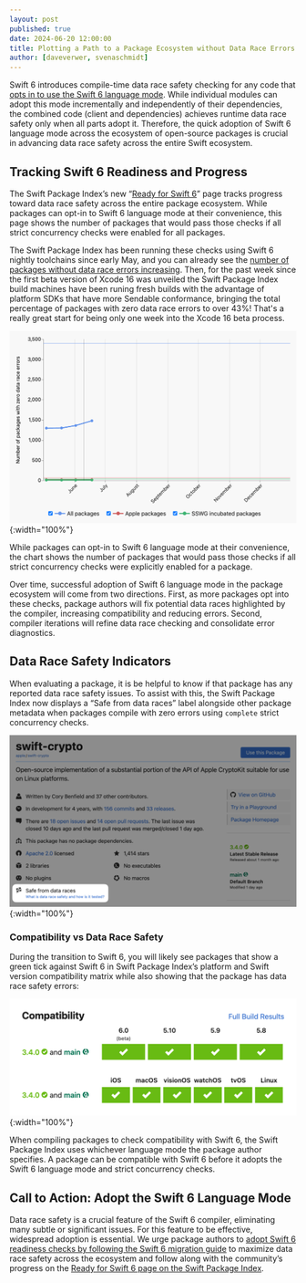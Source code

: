 ```yaml
---
layout: post
published: true
date: 2024-06-20 12:00:00
title: Plotting a Path to a Package Ecosystem without Data Race Errors
author: [daveverwer, svenaschmidt]
---
```


Swift 6 introduces compile-time data race safety checking for any code that [opts in to use the Swift 6 language mode](https://www.swift.org/migration/documentation/swift-6-concurrency-migration-guide/swift6mode). While individual modules can adopt this mode incrementally and independently of their dependencies, the combined code (client and dependencies) achieves runtime data race safety only when all parts adopt it. Therefore, the quick adoption of Swift 6 language mode across the ecosystem of open-source packages is crucial in advancing data race safety across the entire Swift ecosystem.

## Tracking Swift 6 Readiness and Progress

The Swift Package Index’s new “[Ready for Swift 6](https://swiftpackageindex.com/ready-for-swift-6)”  page tracks progress toward data race safety across the entire package ecosystem. While packages can opt-in to Swift 6 language mode at their convenience, this page shows the number of packages that would pass those checks if all strict concurrency checks were enabled for all packages.

The Swift Package Index has been running these checks using Swift 6 nightly toolchains since early May, and you can already see the [number of packages without data race errors increasing](https://swiftpackageindex.com/ready-for-swift-6#total-zero-errors). Then, for the past week since the first beta version of Xcode 16 was unveiled the Swift Package Index build machines have been runing fresh builds with the advantage of platform SDKs that have more Sendable conformance, bringing the total percentage of packages with zero data race errors to over 43%! That's a really great start for being only one week into the Xcode 16 beta process.

![Chart showing the number of packages with no data race errors increasing over time from May this year](/assets/images/ready-for-swift-6-blog/packages-with-no-data-race-errors.png){:width="100%"}

While packages can opt-in to Swift 6 language mode at their convenience, the chart shows the number of packages that would pass those checks if all strict concurrency checks were explicitly enabled for a package.

Over time, successful adoption of Swift 6 language mode in the package ecosystem will come from two directions. First, as more packages opt into these checks, package authors will fix potential data races highlighted by the compiler, increasing compatibility and reducing errors. Second, compiler iterations will refine data race checking and consolidate error diagnostics.

## Data Race Safety Indicators

When evaluating a package, it is be helpful to know if that package has any reported data race safety issues. To assist with this, the Swift Package Index now displays a “Safe from data races” label alongside other package metadata when packages compile with zero errors using `complete` strict concurrency checks.

![Package metadata shown on the Swift Package Index showing that the package has no data race errors](/assets/images/ready-for-swift-6-blog/package-showing-safe-from-data-races.png){:width="100%"}

### Compatibility vs Data Race Safety

During the transition to Swift 6, you will likely see packages that show a green tick against Swift 6 in Swift Package Index’s platform and Swift version compatibility matrix while also showing that the package has data race safety errors:

![A Swift Package Index compatibility matrix showing a green tick against Swift 6 compatibility](/assets/images/ready-for-swift-6-blog/package-compatibility-with-swift-6.png){:width="100%"}

When compiling packages to check compatibility with Swift 6, the Swift Package Index uses whichever language mode the package author specifies. A package can be compatible with Swift 6 before it adopts the Swift 6 language mode and strict concurrency checks.

## Call to Action: Adopt the Swift 6 Language Mode

Data race safety is a crucial feature of the Swift 6 compiler, eliminating many subtle or significant issues. For this feature to be effective, widespread adoption is essential. We urge package authors to [adopt Swift 6 readiness checks by following the Swift 6 migration guide](https://www.swift.org/migration/) to maximize data race safety across the ecosystem and follow along with the community’s progress on the [Ready for Swift 6 page on the Swift Package Index](https://swiftpackageindex.com/ready-for-swift-6).

